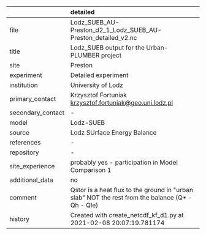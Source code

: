 |                   | detailed                                                                                         |
|:------------------|:-------------------------------------------------------------------------------------------------|
| file              | Lodz_SUEB_AU-Preston_d2_1_Lodz_SUEB_AU-Preston_detailed_v2.nc                                    |
| title             | Lodz_SUEB output for the Urban-PLUMBER project                                                   |
| site              | Preston                                                                                          |
| experiment        | Detailed experiment                                                                              |
| institution       | University of Lodz                                                                               |
| primary_contact   | Krzysztof Fortuniak krzysztof.fortuniak@geo.uni.lodz.pl                                          |
| secondary_contact | -                                                                                                |
| model             | Lodz-SUEB                                                                                        |
| source            | Lodz SUrface Energy Balance                                                                      |
| references        | -                                                                                                |
| repository        | -                                                                                                |
| site_experience   | probably yes - participation in Model Comparison 1                                               |
| additional_data   | no                                                                                               |
| comment           | Qstor is a heat flux to the ground in "urban slab" NOT the rest from the balance (Q* - Qh - Qle) |
| history           | Created with create_netcdf_kf_d1.py at 2021-02-08 20:07:19.781174                                |
